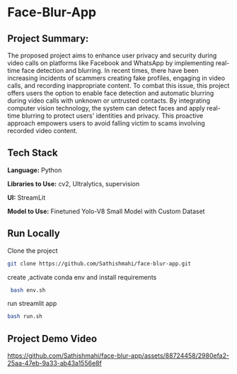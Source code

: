 # Face-Blur-App


## Project Summary:

The proposed project aims to enhance user privacy and security during video calls on platforms like Facebook and WhatsApp by implementing real-time face detection and blurring. In recent times, there have been increasing incidents of scammers creating fake profiles, engaging in video calls, and recording inappropriate content. To combat this issue, this project offers users the option to enable face detection and automatic blurring during video calls with unknown or untrusted contacts. By integrating computer vision technology, the system can detect faces and apply real-time blurring to protect users' identities and privacy. This proactive approach empowers users to avoid falling victim to scams involving recorded video content.



## Tech Stack

**Language:** Python

**Libraries to Use:** cv2, Ultralytics, supervision

**UI:** StreamLit

**Model to Use:** Finetuned Yolo-V8 Small Model with Custom Dataset


## Run Locally

Clone the project

```bash
git clone https://github.com/Sathishmahi/face-blur-app.git
```

create ,activate conda env and install requirements   

```bash
 bash env.sh 
```
run streamlit app

```bash
bash run.sh
```

## Project Demo Video

https://github.com/Sathishmahi/face-blur-app/assets/88724458/2980efa2-25aa-47eb-9a33-ab43a1556e8f

